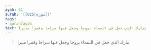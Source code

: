 ```yaml
---
ayah: 61
surah: '[[025|سورة]]'
tags:
- quran/ayah
text: تبارك الذي جعل في السماء بروجا وجعل فيها سراجا وقمرا منيرا
---
```

> تبارك الذي جعل في السماء بروجا وجعل فيها سراجا وقمرا منيرا
